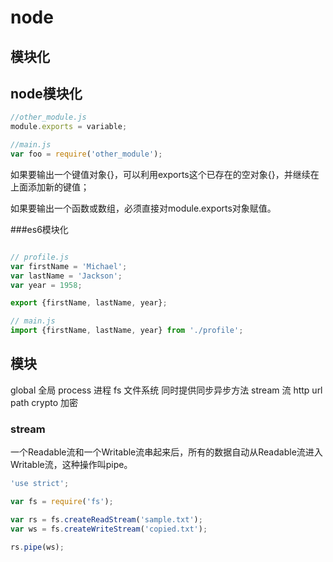 # node

## 模块化

## node模块化

```js
//other_module.js
module.exports = variable;

//main.js
var foo = require('other_module');
```

如果要输出一个键值对象{}，可以利用exports这个已存在的空对象{}，并继续在上面添加新的键值；

如果要输出一个函数或数组，必须直接对module.exports对象赋值。

###es6模块化
```js

// profile.js
var firstName = 'Michael';
var lastName = 'Jackson';
var year = 1958;

export {firstName, lastName, year};

// main.js
import {firstName, lastName, year} from './profile';

```

## 模块
global 全局
process 进程
fs 文件系统 同时提供同步异步方法
stream 流
http 
url
path
crypto 加密

### stream
一个Readable流和一个Writable流串起来后，所有的数据自动从Readable流进入Writable流，这种操作叫pipe。
```js
'use strict';

var fs = require('fs');

var rs = fs.createReadStream('sample.txt');
var ws = fs.createWriteStream('copied.txt');

rs.pipe(ws);
```







